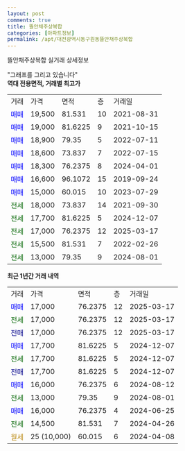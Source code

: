 ```yaml
---
layout: post
comments: true
title: 뜰안채주상복합
categories: [아파트정보]
permalink: /apt/대전광역시동구원동뜰안채주상복합
---
```


뜰안채주상복합 실거래 상세정보

<script type="text/javascript">
  google.charts.load('current', {'packages':['line', 'corechart']});
  google.charts.setOnLoadCallback(drawChart);

  function drawChart() {
    var data = new google.visualization.DataTable();
    data.addColumn('date', '거래일');
    data.addColumn('number', "매매");
    data.addColumn('number', "전세");
    data.addColumn('number', "전매");

    data.addRows([[new Date(Date.parse("2025-03-17")), 17000, null, null], [new Date(Date.parse("2025-03-17")), null, 17000, null], [new Date(Date.parse("2025-03-17")), null, null, 17000], [new Date(Date.parse("2024-12-07")), 17700, null, null], [new Date(Date.parse("2024-12-07")), null, 17700, null], [new Date(Date.parse("2024-12-07")), null, null, 17700], [new Date(Date.parse("2024-08-12")), 16000, null, null], [new Date(Date.parse("2024-08-01")), null, 13000, null], [new Date(Date.parse("2024-06-25")), 16000, null, null], [new Date(Date.parse("2024-04-26")), null, 14500, null], [new Date(Date.parse("2024-04-08")), null, null, null]]);

    var options = {
      hAxis: {
        format: 'yyyy/MM/dd'
      },    
      lineWidth: 0,
      pointsVisible: true,    
      title: '최근 1년간 유형별 실거래가 분포',
      legend: { position: 'bottom' }
    };

    var formatter = new google.visualization.NumberFormat({pattern:'###,###'} );
    formatter.format(data, 1);
    formatter.format(data, 2);
    
    setTimeout(function() {
        var chart = new google.visualization.LineChart(document.getElementById('columnchart_material'));
        chart.draw(data, (options));
        document.getElementById('loading').style.display = 'none';
    }, 200);
  }
</script>


<div id="loading" style="z-index:20; display: block; margin-left: 0px">"그래프를 그리고 있습니다"</div>
<div id="columnchart_material" style="width: 95%; margin-left: 0px; display: block"></div>
<!-- contents start -->
<b>역대 전용면적, 거래별 최고가</b>
<table class="sortable">
    <tr>
      <td>거래</td>
      <td>가격</td>
      <td>면적</td>
      <td>층</td>
      <td>거래일</td>
    </tr>
        <tr>
          <td><a style="color: blue">매매</a></td>
          <td>19,500</td>
          <td>81.531</td>
          <td>10</td>
          <td>2021-08-31</td>
        </tr>            <tr>
          <td><a style="color: blue">매매</a></td>
          <td>19,000</td>
          <td>81.6225</td>
          <td>9</td>
          <td>2021-10-15</td>
        </tr>            <tr>
          <td><a style="color: blue">매매</a></td>
          <td>18,900</td>
          <td>79.35</td>
          <td>5</td>
          <td>2022-07-11</td>
        </tr>            <tr>
          <td><a style="color: blue">매매</a></td>
          <td>18,600</td>
          <td>73.837</td>
          <td>7</td>
          <td>2022-07-15</td>
        </tr>            <tr>
          <td><a style="color: blue">매매</a></td>
          <td>18,300</td>
          <td>76.2375</td>
          <td>8</td>
          <td>2024-04-01</td>
        </tr>            <tr>
          <td><a style="color: blue">매매</a></td>
          <td>16,600</td>
          <td>96.1072</td>
          <td>15</td>
          <td>2019-09-24</td>
        </tr>            <tr>
          <td><a style="color: blue">매매</a></td>
          <td>15,000</td>
          <td>60.015</td>
          <td>10</td>
          <td>2023-07-29</td>
        </tr>        
        <tr>
              <td><a style="color: darkgreen">전세</a></td>
              <td>18,000</td>
              <td>73.837</td>
              <td>14</td>
              <td>2021-09-30</td>
            </tr>            <tr>
              <td><a style="color: darkgreen">전세</a></td>
              <td>17,700</td>
              <td>81.6225</td>
              <td>5</td>
              <td>2024-12-07</td>
            </tr>            <tr>
              <td><a style="color: darkgreen">전세</a></td>
              <td>17,000</td>
              <td>76.2375</td>
              <td>12</td>
              <td>2025-03-17</td>
            </tr>            <tr>
              <td><a style="color: darkgreen">전세</a></td>
              <td>15,500</td>
              <td>81.531</td>
              <td>7</td>
              <td>2022-02-26</td>
            </tr>            <tr>
              <td><a style="color: darkgreen">전세</a></td>
              <td>13,000</td>
              <td>79.35</td>
              <td>9</td>
              <td>2024-08-01</td>
            </tr>        
    
</table>

<b>최근 1년간 거래 내역</b>

<table class="sortable">
    <tr>
      <td>거래</td>
      <td>가격</td>
      <td>면적</td>
      <td>층</td>
      <td>거래일</td>
    </tr>
    <tr>
      <td><a style="color: blue">매매</a></td>
      <td>17,000</td>
      <td>76.2375</td>
      <td>12</td>
      <td>2025-03-17</td>
    </tr>          <tr>
      <td><a style="color: darkgreen">전세</a></td>
      <td>17,000</td>
      <td>76.2375</td>
      <td>12</td>
      <td>2025-03-17</td>
    </tr>          <tr>
      <td><a style="color: darkblue">전매</a></td>
      <td>17,000</td>
      <td>76.2375</td>
      <td>12</td>
      <td>2025-03-17</td>
    </tr>          <tr>
      <td><a style="color: blue">매매</a></td>
      <td>17,700</td>
      <td>81.6225</td>
      <td>5</td>
      <td>2024-12-07</td>
    </tr>          <tr>
      <td><a style="color: darkgreen">전세</a></td>
      <td>17,700</td>
      <td>81.6225</td>
      <td>5</td>
      <td>2024-12-07</td>
    </tr>          <tr>
      <td><a style="color: darkblue">전매</a></td>
      <td>17,700</td>
      <td>81.6225</td>
      <td>5</td>
      <td>2024-12-07</td>
    </tr>          <tr>
      <td><a style="color: blue">매매</a></td>
      <td>16,000</td>
      <td>76.2375</td>
      <td>6</td>
      <td>2024-08-12</td>
    </tr>          <tr>
      <td><a style="color: darkgreen">전세</a></td>
      <td>13,000</td>
      <td>79.35</td>
      <td>9</td>
      <td>2024-08-01</td>
    </tr>          <tr>
      <td><a style="color: blue">매매</a></td>
      <td>16,000</td>
      <td>76.2375</td>
      <td>4</td>
      <td>2024-06-25</td>
    </tr>          <tr>
      <td><a style="color: darkgreen">전세</a></td>
      <td>14,500</td>
      <td>81.531</td>
      <td>7</td>
      <td>2024-04-26</td>
    </tr>          <tr>
      <td><a style="color: darkgoldenrod">월세</a></td>
      <td>25 (10,000)</td>
      <td>60.015</td>
      <td>6</td>
      <td>2024-04-08</td>
    </tr>      </table>
<!-- contents end -->    

